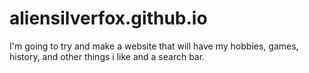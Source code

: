 # aliensilverfox.github.io
I'm going to try and make a website that will have my hobbies, games, history, and other things i like and a search bar.
